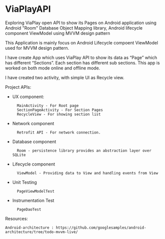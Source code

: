 # ViaPlayAPI
Exploring ViaPlay open API to show its Pages on Android application  using Android "Room"  Database Object Mapping library, Android lifecycle component ViewModel using MVVM design pattern

This Application is mainly focus on Android Lifecycle compoent ViewModel used for MVVM design pattern.

I have create App which uses ViaPlay API to show its data as “Page” which has different “Sections”. Each section has different sub sections. This app is worked on both mode online and offline mode.

I have created two activity, with simple UI as Recycle view.

Project APIs:

- UX component:

		MainActivity - For Root page
		SectionPageActivity - For Section Pages
		RecycleView - For showing section list

- Network component

	    Retrofit API - For network connection.

- Database component

	    Room - persistence library provides an abstraction layer over SQLite

- Lifecycle component 

	    ViewModel - Providing data to View and handling events from View

- Unit Testing

	    PageViewModelTest

- Instrumentation Test

	    PageDaoTest 



Resources:

    Android-architecture : https://github.com/googlesamples/android-architecture/tree/todo-mvvm-live/




